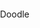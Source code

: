 <!doctype html>
<html lang="en-US">
    <head>
        <meta charset="utf-8"/>
        <title>Länktest</title>
        <style>
            body{
                padding: 0px;
                margin: 0px;
                background-colour: #eee;
            }
            h1{
            }
        </style>
    </head>
    <body>
    <p> Doodle </p1>
    </body>
</html>
